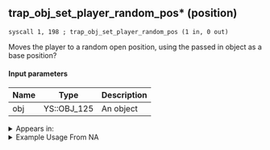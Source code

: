 ## trap_obj_set_player_random_pos* (position)

`syscall 1, 198 ; trap_obj_set_player_random_pos (1 in, 0 out)`

Moves the player to a random open position, using the passed in object as a base position?

#### Input parameters
| Name | Type | Description
|------|------|------------
| obj   | YS::OBJ_125   | An object




<details>
	<summary>Appears in:</summary>

</details>

<details>
	<summary>Example Usage From NA</summary>

</details>

